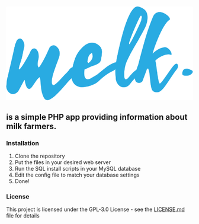 ![melk logo](/assets/img/logo.png)

## is a simple PHP app providing information about milk farmers.

### Installation

1. Clone the repository
2. Put the files in your desired web server
3. Run the SQL install scripts in your MySQL database
4. Edit the config file to match your database settings
5. Done!

### License

This project is licensed under the GPL-3.0 License - see the [LICENSE.md](LICENSE.md) file for details